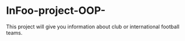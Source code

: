 # InFoo-project-OOP-
This project will give you information about club or international football teams.
